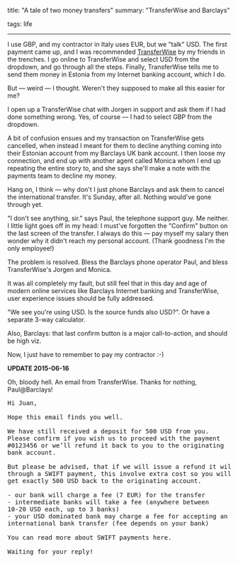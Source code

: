 title: "A tale of two money transfers"
summary: "TransferWise and Barclays"

tags: life

---

I use GBP, and my contractor in Italy uses EUR, but we "talk" USD. The first payment came up, and I was recommended [TransferWise](https://transferwise.com) by my friends in the trenches. I go online to TransferWise and select USD from the dropdown, and go through all the steps. Finally, TransferWise tells me to send them money in Estonia from my Internet banking account, which I do.

But &mdash; weird &mdash; I thought. Weren't they supposed to make all this easier for me?

I open up a TransferWise chat with Jorgen in support and ask them if I had done something wrong. Yes, of course &mdash; I had to select GBP from the dropdown.

A bit of confusion ensues and my transaction on TransferWise gets cancelled, when instead I meant for them to decline anything coming into their Estonian account from my Barclays UK bank account. I then loose my connection, and end up with another agent called Monica whom I end up repeating the entire story to, and she says she'll make a note with the payments team to decline my money.

Hang on, I think &mdash; why don't I just phone Barclays and ask them to cancel the international transfer. It's Sunday, after all. Nothing would've gone through yet.

"I don't see anything, sir." says Paul, the telephone support guy. Me neither. I little light goes off in my head: I must've forgotten the "Confirm" button on the last screen of the transfer. I always do this &mdash; pay myself my salary then wonder why it didn't reach my personal account. (Thank goodness I'm the only employee!)

The problem is resolved. Bless the Barclays phone operator Paul, and bless TransferWise's Jorgen and Monica.

It was all completely my fault, but still feel that in this day and age of modern online services like Barclays Internet banking and TransferWise, user experience issues should be fully addressed.

"We see you're using USD. Is the source funds also USD?". Or have a separate 3-way calculator.

Also, Barclays: that last confirm button is a major call-to-action, and should be high viz.

Now, I just have to remember to pay my contractor :-)

**UPDATE 2015-06-16**

Oh, bloody hell. An email from TransferWise. Thanks for nothing, Paul@Barclays!

<pre>
Hi Juan,

Hope this email finds you well.

We have still received a deposit for 500 USD from you.
Please confirm if you wish us to proceed with the payment
#0123456 or we’ll refund it back to you to the originating
bank account.

But please be advised, that if we will issue a refund it will be
through a SWIFT payment, this involve extra cost so you will not
get exactly 500 USD back to the originating account.

- our bank will charge a fee (7 EUR) for the transfer
- intermediate banks will take a fee (anywhere between
10-20 USD each, up to 3 banks)
- your USD dominated bank may charge a fee for accepting an
international bank transfer (fee depends on your bank)

You can read more about SWIFT payments here.

Waiting for your reply!
</pre>
